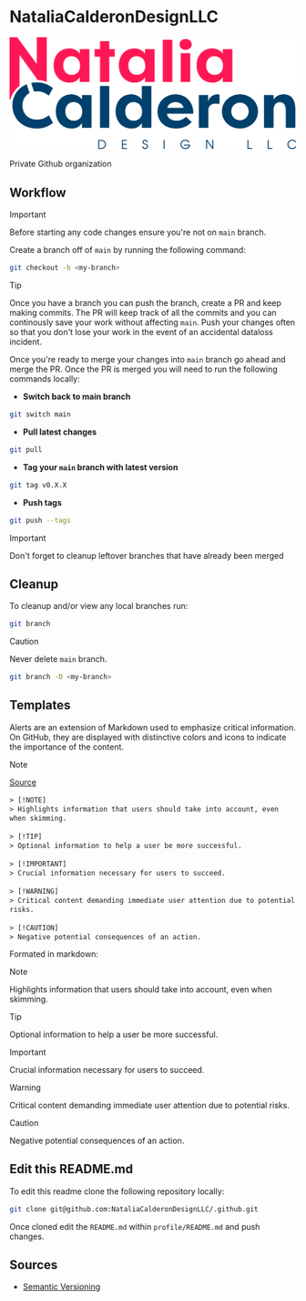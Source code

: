 # NataliaCalderonDesignLLC

![NC Design Logo](../attachments/nc-design-logo-full.png)

Private Github organization

## Workflow

> [!IMPORTANT]  
> Before starting any code changes ensure you're not on `main` branch.

Create a branch off of `main` by running the following command:

```bash
git checkout -b <my-branch>
```

> [!TIP]
> Once you have a branch you can push the branch, create a PR and keep making commits. The PR will keep track of all the commits and you can continously save your work without affecting `main`. Push your changes often so that you don't lose your work in the event of an accidental dataloss incident.

Once you're ready to merge your changes into `main` branch go ahead and merge the PR. Once the PR is merged you will need to run the following commands locally:

* **Switch back to main branch**

```bash
git switch main
```

* **Pull latest changes**

```bash
git pull
```

* **Tag your `main` branch with latest version**

```bash
git tag v0.X.X
```

* **Push tags**

```bash
git push --tags
```

> [!IMPORTANT]  
> Don't forget to cleanup leftover branches that have already been merged

## Cleanup

To cleanup and/or view any local branches run:

```bash
git branch
```

> [!CAUTION]
> Never delete `main` branch.

```bash
git branch -D <my-branch>
```

## Templates

Alerts are an extension of Markdown used to emphasize critical information. On GitHub, they are displayed with distinctive colors and icons to indicate the importance of the content.

> [!NOTE]  
> [Source](https://github.com/orgs/community/discussions/16925)

```text
> [!NOTE]  
> Highlights information that users should take into account, even when skimming.

> [!TIP]
> Optional information to help a user be more successful.

> [!IMPORTANT]  
> Crucial information necessary for users to succeed.

> [!WARNING]  
> Critical content demanding immediate user attention due to potential risks.

> [!CAUTION]
> Negative potential consequences of an action.
```

Formated in markdown:

> [!NOTE]  
> Highlights information that users should take into account, even when skimming.

> [!TIP]
> Optional information to help a user be more successful.

> [!IMPORTANT]  
> Crucial information necessary for users to succeed.

> [!WARNING]  
> Critical content demanding immediate user attention due to potential risks.

> [!CAUTION]
> Negative potential consequences of an action.

## Edit this README.md

To edit this readme clone the following repository locally:

```bash
git clone git@github.com:NataliaCalderonDesignLLC/.github.git
```

Once cloned edit the `README.md` within `profile/README.md` and push changes.

## Sources

* [Semantic Versioning](https://semver.org/)
